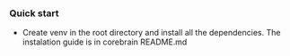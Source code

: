### Quick start

* Create venv in the root directory and install all the dependencies. The instalation guide is in corebrain README.md